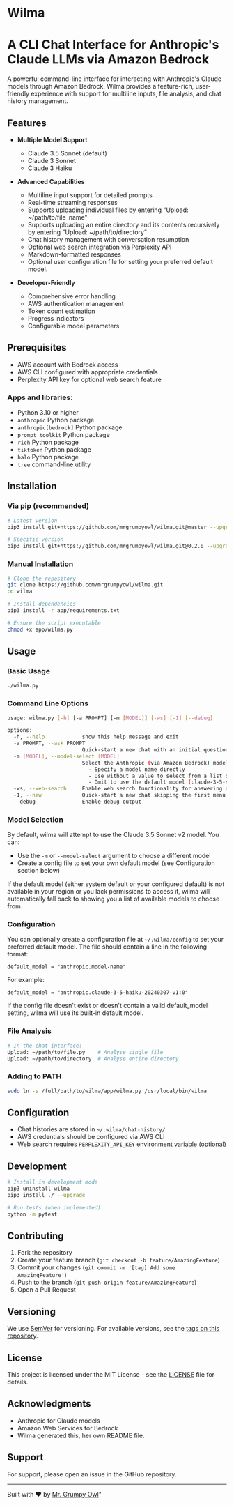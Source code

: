 # Wilma

# A CLI Chat Interface for Anthropic's Claude LLMs via Amazon Bedrock

A powerful command-line interface for interacting with Anthropic's Claude models through Amazon Bedrock. Wilma provides a feature-rich, user-friendly experience with support for multiline inputs, file analysis, and chat history management.

## Features

- **Multiple Model Support**
  - Claude 3.5 Sonnet (default)
  - Claude 3 Sonnet
  - Claude 3 Haiku

- **Advanced Capabilities**
  - Multiline input support for detailed prompts
  - Real-time streaming responses
  - Supports uploading individual files by entering "Upload: ~/path/to/file_name"
  - Supports uploading an entire directory and its contents recursively by entering "Upload: ~/path/to/directory"
  - Chat history management with conversation resumption
  - Optional web search integration via Perplexity API
  - Markdown-formatted responses
  - Optional user configuration file for setting your preferred default model.

- **Developer-Friendly**
  - Comprehensive error handling
  - AWS authentication management
  - Token count estimation
  - Progress indicators
  - Configurable model parameters

## Prerequisites

- AWS account with Bedrock access
- AWS CLI configured with appropriate credentials
- Perplexity API key for optional web search feature

### Apps and libraries: 
  - Python 3.10 or higher
  - `anthropic` Python package
  - `anthropic[bedrock]` Python package
  - `prompt_toolkit` Python package
  - `rich` Python package
  - `tiktoken` Python package
  - `halo` Python package
  - `tree` command-line utility

## Installation

### Via pip (recommended)

```bash
# Latest version
pip3 install git+https://github.com/mrgrumpyowl/wilma.git@master --upgrade

# Specific version
pip3 install git+https://github.com/mrgrumpyowl/wilma.git@0.2.0 --upgrade
```

### Manual Installation

```bash
# Clone the repository
git clone https://github.com/mrgrumpyowl/wilma.git
cd wilma

# Install dependencies
pip3 install -r app/requirements.txt

# Ensure the script executable
chmod +x app/wilma.py
```

## Usage

### Basic Usage

```bash
./wilma.py
```

### Command Line Options

```bash
usage: wilma.py [-h] [-a PROMPT] [-m [MODEL]] [-ws] [-1] [--debug]

options:
  -h, --help            show this help message and exit
  -a PROMPT, --ask PROMPT
                        Quick-start a new chat with an initial question/prompt.
  -m [MODEL], --model-select [MODEL]
                        Select the Anthropic (via Amazon Bedrock) model to use. Options:
                          - Specify a model name directly
                          - Use without a value to select from a list of models available in your authenticated AWS region
                          - Omit to use the default model (claude-3-5-sonnet-20241022)
  -ws, --web-search     Enable web search functionality for answering queries.
  -1, --new             Quick-start a new chat skipping the first menu.
  --debug               Enable debug output
```

### Model Selection

By default, wilma will attempt to use the Claude 3.5 Sonnet v2 model. You can:

- Use the `-m` or `--model-select` argument to choose a different model
- Create a config file to set your own default model (see Configuration section below)

If the default model (either system default or your configured default) is not available in your region or you lack permissions to access it, wilma will automatically fall back to showing you a list of available models to choose from.

### Configuration

You can optionally create a configuration file at `~/.wilma/config` to set your preferred default model. The file should contain a line in the following format:

```
default_model = "anthropic.model-name"
```

For example:
```
default_model = "anthropic.claude-3-5-haiku-20240307-v1:0"
```

If the config file doesn't exist or doesn't contain a valid default_model setting, wilma will use its built-in default model.

### File Analysis

```bash
# In the chat interface:
Upload: ~/path/to/file.py    # Analyse single file
Upload: ~/path/to/directory  # Analyse entire directory
```

### Adding to PATH

```bash
sudo ln -s /full/path/to/wilma/app/wilma.py /usr/local/bin/wilma
```

## Configuration

- Chat histories are stored in `~/.wilma/chat-history/`
- AWS credentials should be configured via AWS CLI
- Web search requires `PERPLEXITY_API_KEY` environment variable (optional)

## Development

```bash
# Install in development mode
pip3 uninstall wilma
pip3 install ./ --upgrade

# Run tests (when implemented)
python -m pytest
```

## Contributing

1. Fork the repository
2. Create your feature branch (`git checkout -b feature/AmazingFeature`)
3. Commit your changes (`git commit -m '[tag] Add some AmazingFeature'`)
4. Push to the branch (`git push origin feature/AmazingFeature`)
5. Open a Pull Request

## Versioning

We use [SemVer](http://semver.org/) for versioning. For available versions, see the [tags on this repository](https://github.com/mrgrumpyowl/wilma/tags).

## License

This project is licensed under the MIT License - see the [LICENSE](LICENSE) file for details.

## Acknowledgments

- Anthropic for Claude models
- Amazon Web Services for Bedrock
- Wilma generated this, her own README file. 

## Support

For support, please open an issue in the GitHub repository.

---
Built with ❤️ by [Mr. Grumpy Owl](https://github.com/mrgrumpyowl)"

